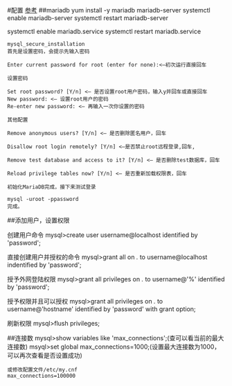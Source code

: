 #配置
[参考](http://www.linuxidc.com/Linux/2016-03/128880.htm)
##mariadb
yum install -y mariadb mariadb-server
systemctl enable mariadb-server
systemctl restart mariadb-server

systemctl enable mariadb.service
systemctl restart mariadb.service 

	mysql_secure_installation
	首先是设置密码，会提示先输入密码

	Enter current password for root (enter for none):<–初次运行直接回车

	设置密码

	Set root password? [Y/n] <– 是否设置root用户密码，输入y并回车或直接回车
	New password: <– 设置root用户的密码
	Re-enter new password: <– 再输入一次你设置的密码

	其他配置

	Remove anonymous users? [Y/n] <– 是否删除匿名用户，回车

	Disallow root login remotely? [Y/n] <–是否禁止root远程登录,回车,

	Remove test database and access to it? [Y/n] <– 是否删除test数据库，回车

	Reload privilege tables now? [Y/n] <– 是否重新加载权限表，回车

	初始化MariaDB完成，接下来测试登录

	mysql -uroot -ppassword
	完成。

##添加用户，设置权限

创建用户命令
mysql>create user username@localhost identified by 'password';

直接创建用户并授权的命令
mysql>grant all on *.* to username@localhost indentified by 'password';

授予外网登陆权限 
mysql>grant all privileges on *.* to username@'%' identified by 'password';

授予权限并且可以授权
mysql>grant all privileges on *.* to username@'hostname' identified by 'password' with grant option;

刷新权限
mysql>flush privileges;


##连接数
	mysql>show variables like 'max_connections';(查可以看当前的最大连接数)
	msyql>set global max_connections=1000;(设置最大连接数为1000，可以再次查看是否设置成功)

	或修改配置文件/etc/my.cnf
	max_connections=100000